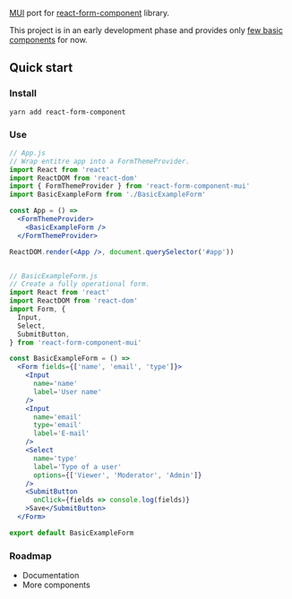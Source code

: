 [MUI](https://mui.com/) port for [react-form-component](https://www.npmjs.com/package/react-form-component) library.

This project is in an early development phase and provides only [few basic components](https://github.com/firflant/react-form-component-mui/tree/master/src) for now.

## Quick start

### Install

```
yarn add react-form-component
```

### Use

```jsx
// App.js
// Wrap entitre app into a FormThemeProvider.
import React from 'react'
import ReactDOM from 'react-dom'
import { FormThemeProvider } from 'react-form-component-mui'
import BasicExampleForm from './BasicExampleForm'

const App = () =>
  <FormThemeProvider>
    <BasicExampleForm />
  </FormThemeProvider>

ReactDOM.render(<App />, document.querySelector('#app'))


// BasicExampleForm.js
// Create a fully operational form.
import React from 'react'
import ReactDOM from 'react-dom'
import Form, {
  Input,
  Select,
  SubmitButton,
} from 'react-form-component-mui'

const BasicExampleForm = () =>
  <Form fields={['name', 'email', 'type']}>
    <Input
      name='name'
      label='User name'
    />
    <Input
      name='email'
      type='email'
      label='E-mail'
    />
    <Select
      name='type'
      label='Type of a user'
      options={['Viewer', 'Moderator', 'Admin']}
    />
    <SubmitButton
      onClick={fields => console.log(fields)}
    >Save</SubmitButton>
  </Form>

export default BasicExampleForm
```

### Roadmap

- Documentation
- More components
